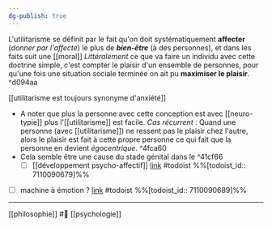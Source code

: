 ```yaml
---
dg-publish: true
---
```

L'utilitarisme se définit par le fait qu'on doit systématiquement **affecter** (*donner par l'affecte*) le plus de ***bien-être*** (à des personnes), et dans les faits suit une [[moral]]
*Littéralement* ce que va faire un individu avec cette doctrine simple, c'est compter le plaisir d'un ensemble de personnes, pour qu'une fois une situation sociale terminée on ait pu **maximiser le plaisir**. ^d094aa

[[utilitarisme est toujours synonyme d'anxiété]]

- A noter que plus la personne avec cette conception est avec [[neuro-typie]] plus l'[[utilitarisme]] est facile.
		*Cas récurrent* : Quand une personne (avec [[utilitarisme]]) ne ressent pas le plaisir chez l'autre, alors le plaisir est fait à cette propre personne ce qui fait que la personne en devient *égocentrique*.
 ^4fca60
- Cela semble être une cause du stade génital dans le ^41cf66
	- [ ] [[développement psycho-affectif]] [link](https://todoist.com/showTask?id=7110090679) #todoist %%[todoist_id:: 7110090679]%%

- [ ] machine à émotion ? [link](https://todoist.com/showTask?id=7110090689) #todoist %%[todoist_id:: 7110090689]%%

---
[[philosophie]] #🌱 [[psychologie]]